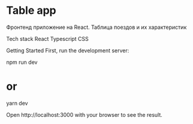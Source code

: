 # Table app

Фронтенд приложение на React. Таблица поездов и их характеристик

Tech stack
React
Typescript
CSS


Getting Started
First, run the development server:

npm run dev
# or
yarn dev

Open http://localhost:3000 with your browser to see the result.
